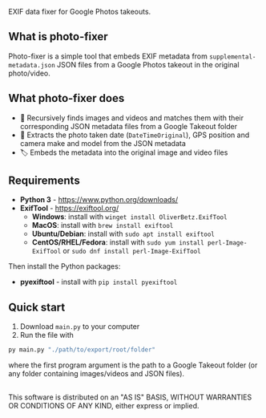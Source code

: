 EXIF data fixer for Google Photos takeouts.

## What is photo-fixer

Photo-fixer is a simple tool that embeds EXIF metadata from `supplemental-metadata.json` JSON files from a Google Photos takeout in the original photo/video.

## What photo-fixer does

- 📂 Recursively finds images and videos and matches them with their corresponding JSON metadata files from a Google Takeout folder
- 📅 Extracts the photo taken date (`DateTimeOriginal`), GPS position and camera make and model from the JSON metadata
- 🏷️ Embeds the metadata into the original image and video files

## Requirements

- **Python 3** - https://www.python.org/downloads/
- **ExifTool** - https://exiftool.org/
  - **Windows**: install with `winget install OliverBetz.ExifTool`
  - **MacOS**: install with `brew install exiftool`
  - **Ubuntu/Debian**: install with `sudo apt install exiftool`
  - **CentOS/RHEL/Fedora**: install with `sudo yum install perl-Image-ExifTool` or `sudo dnf install perl-Image-ExifTool`

Then install the Python packages:
- **pyexiftool** - install with `pip install pyexiftool`

## Quick start

1. Download `main.py` to your computer
2. Run the file with
```bash
py main.py "./path/to/export/root/folder"
```
where the first program argument is the path to a Google Takeout folder (or any folder containing images/videos and JSON files).

## 

This software is distributed on an "AS IS" BASIS, WITHOUT WARRANTIES OR CONDITIONS OF ANY KIND, either express or implied.
